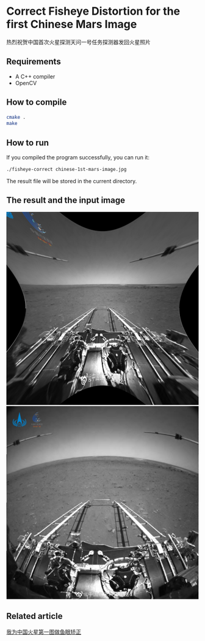 # Correct Fisheye Distortion for the first Chinese Mars Image
热烈祝贺中国首次火星探测天问一号任务探测器发回火星照片

## Requirements
* A C++ compiler
* OpenCV

## How to compile
```bash
cmake .
make
```
## How to run
If you compiled the program successfully, you can run it:
```bash
./fisheye-correct chinese-1st-mars-image.jpg
```
The result file will be stored in the current directory.

## The result and the input image
![Result](/result.jpg "Corrected image")
![Mars Image](/chinese-1st-mars-image.jpg "Mars Image")

## Related article
[我为中国火星第一图做鱼眼矫正](https://mp.weixin.qq.com/s/RK33OLCS_8XyPkLWzB5VsQ)
